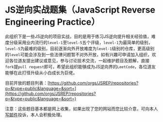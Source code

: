 # JS逆向实战题集（JavaScript Reverse Engineering Practice）

此组织下是一些JS逆向的项目实战，目的是用于练习JS逆向提升相关经验值，难度分级采用业内流行的`level-1`至`level-5`五个评级，`level-1`为最简单的级别，`level-5`为最难的级别，目前逐渐向外开放难度为`level-1`级别的仓库，更高级别的`level`可能会涉及到一些法律问题暂不对外开放，如有兴趣可申请加入组织，欢迎各位道友提出建议或意见，参与讨论技术交流，一起维护题目及题解，直接`fork`提`pull request`即可，希望此组织能够成为JS逆向界的`LeetCode`，各位道友能够在此打怪升级从小白成长为巨佬。

目前开放的题目列表：[https://github.com/orgs/JSREP/repositories?q=&type=public&language=&sort=](https://github.com/orgs/JSREP/repositories?q=&type=public&language=&sort=)

注意：这些题目基本都是网上收集，如果出现了您的网站而您比较介意，可向本人[写邮件](mailto:cc11001100@qq.com)投诉，本人会积极处理。






